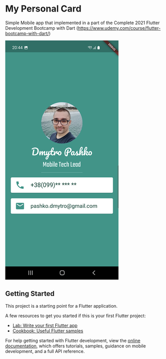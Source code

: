 # My Personal Card

Simple Mobile app that implemented in a part of the Complete 2021 Flutter Development Bootcamp with Dart (https://www.udemy.com/course/flutter-bootcamp-with-dart/)

![Screenshot](https://raw.githubusercontent.com/Dmytro-Pashko/My-Personal-Card-on-Flutter/main/git_description/section_6.png)

## Getting Started

This project is a starting point for a Flutter application.

A few resources to get you started if this is your first Flutter project:

- [Lab: Write your first Flutter app](https://docs.flutter.dev/get-started/codelab)
- [Cookbook: Useful Flutter samples](https://docs.flutter.dev/cookbook)

For help getting started with Flutter development, view the
[online documentation](https://docs.flutter.dev/), which offers tutorials,
samples, guidance on mobile development, and a full API reference.
